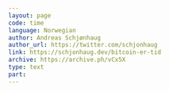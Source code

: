 ```yaml
---
layout: page
code: time
language: Norwegian
author: Andreas Schjønhaug
author_url: https://twitter.com/schjonhaug
link: https://schjonhaug.dev/bitcoin-er-tid
archive: https://archive.ph/vCx5X
type: text
part: 
---
```

